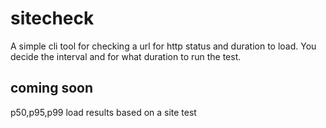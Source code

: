 # sitecheck
A simple cli tool for checking a url for http status and duration to load. You decide the interval and for what duration to run the test.
## coming soon
p50,p95,p99 load results based on a site test
